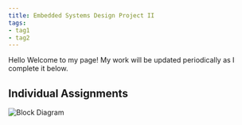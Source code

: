 ```yaml
---
title: Embedded Systems Design Project II
tags:
- tag1
- tag2
---
```


Hello Welcome to my page! My work will be updated periodically as I complete it below.

## Individual Assignments

![Block Diagram](downloads/Block_Diagram.jpg)